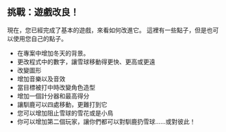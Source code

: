 ## 挑戰：遊戲改良！
現在，您已經完成了基本的遊戲，來看如何改進它。 這裡有一些點子，但是也可以使用您自己的點子。

+ 在專案中增加冬天的背景。
+ 更改程式中的數字，讓雪球移動得更快、更高或更遠
+ 改變圖形
+ 增加音樂以及音效
+ 當目標被打中時改變角色造型
+ 增加一個計分器和最高得分
+ 讓馴鹿可以四處移動，更難打到它
+ 您可以增加阻止雪球的雪花或是小鳥
+ 你可以增加第二個玩家，讓你們都可以對馴鹿扔雪球……或對彼此！

